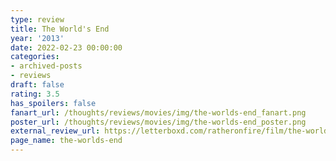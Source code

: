 ```yaml
---
type: review
title: The World's End
year: '2013'
date: 2022-02-23 00:00:00
categories:
- archived-posts
- reviews
draft: false
rating: 3.5
has_spoilers: false
fanart_url: /thoughts/reviews/movies/img/the-worlds-end_fanart.png
poster_url: /thoughts/reviews/movies/img/the-worlds-end_poster.png
external_review_url: https://letterboxd.com/ratheronfire/film/the-worlds-end/
page_name: the-worlds-end
---
```


